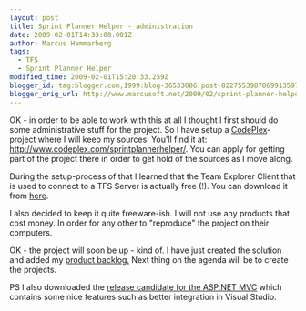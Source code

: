 ```yaml
---
layout: post
title: Sprint Planner Helper - administration
date: 2009-02-01T14:33:00.001Z
author: Marcus Hammarberg
tags:
  - TFS
  - Sprint Planner Helper
modified_time: 2009-02-01T15:20:33.259Z
blogger_id: tag:blogger.com,1999:blog-36533086.post-8227553987869913597
blogger_orig_url: http://www.marcusoft.net/2009/02/sprint-planner-helper-administration.html
---
```




OK - in order to be able to work with this at all I thought I first
should do some administrative stuff for the project. So I have setup a
<a href="http://www.codeplex.com/" target="_blank">CodePlex</a>-project
where I will keep my sources. You'll find it at:
<http://www.codeplex.com/sprintplannerhelper/>. You can apply for
getting part of the project there in order to get hold of the sources as
I move along.

During the setup-process of that I learned that the Team Explorer Client
that is used to connect to a TFS Server is actually free (!). You can
download it from <a
href="http://www.codeplex.com/CodePlex/Wiki/View.aspx?title=Obtaining%20the%20Team%20Explorer%20Client"
target="_blank">here</a>.

I also decided to keep it quite freeware-ish. I will not use any
products that cost money. In order for any other to "reproduce" the
project on their computers.

OK - the project will soon be up - kind of. I have just created the
solution and added my <a
href="http://www.marcusoft.net/2009/01/what-to-do-now-sprint-planner-helper.html"
target="_blank">product backlog.</a> Next thing on the agenda will be to
create the projects.

PS
I also downloaded the <a
href="http://weblogs.asp.net/scottgu/archive/2009/01/27/asp-net-mvc-1-0-release-candidate-now-available.aspx"
target="_blank">release candidate for the ASP.NET MVC</a> which contains
some nice features such as better integration in Visual Studio.
